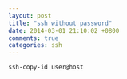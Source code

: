 ```yaml
---
layout: post
title: "ssh without password"
date: 2014-03-01 21:10:02 +0800
comments: true
categories: ssh
---
```


```
ssh-copy-id user@host
```
